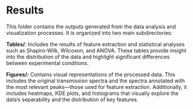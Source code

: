 # Results

This folder contains the outputs generated from the data analysis and visualization processes. It is organized into two main subdirectories:

**Tables/**: Includes the results of feature extraction and statistical analyses such as Shapiro-Wilk, Wilcoxon, and ANOVA. These tables provide insight into the distribution of the data and highlight significant differences between experimental conditions.

**Figures/:** Contains visual representations of the processed data. This includes the original transmission spectra and the spectra annotated with the most relevant peaks—those used for feature extraction. Additionally, it includes heatmaps, KDE plots, and histograms that visually explore the data’s separability and the distribution of key features.